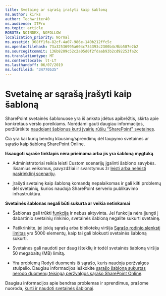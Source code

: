 ```yaml
---
title: Svetainę ar sąrašą įrašyti kaip šabloną
ms.author: kirks
author: Techwriter40
ms.audience: ITPro
ms.topic: article
ROBOTS: NOINDEX, NOFOLLOW
localization_priority: Normal
ms.assetid: 368ff1fa-82cf-4a07-986e-140b212ffc5c
ms.openlocfilehash: 73a32536995a604c734393c2300b4c9bb507e2b2
ms.sourcegitcommit: 136b8209c52c2a05d0f2fdaab93b2cd92253fa2c
ms.translationtype: MT
ms.contentlocale: lt-LT
ms.lasthandoff: 06/07/2019
ms.locfileid: "34770535"
---
```

# <a name="save-site-or-list-as-a-template"></a>Svetainę ar sąrašą įrašyti kaip šabloną

SharePoint svetainės šablonuose yra iš anksto įdėtus apibrėžtis, skirta apie konkretaus verslo poreikiams. Norėdami gauti daugiau informacijos, peržiūrėkite [naudojant šablonus kurti įvairių rūšių "SharePoint" svetaines](https://support.office.com/article/using-templates-to-create-different-kinds-of-sharepoint-sites-449eccec-ff99-4cf3-b62e-dcfee37e8da4).

Čia yra kai kurių bendrų klausimų/sprendimų dėl taupymo svetainės ar sąrašo kaip šabloną SharePoint Online.

**Išsaugoti sąraše tinklapis nėra prieinama arba jis yra šabloną mygtuką**. 

- Administratoriai reikia leisti Custom scenarijų įgalinti šablono savybės. Išsamius veiksmus, pavyzdžiai ir svarstymus žr [leisti arba neleisti pasirinktinį scenarijų](https://docs.microsoft.com/sharepoint/allow-or-prevent-custom-script).


- Įrašyti svetainę kaip šabloną komandą nepalaikomas ir gali kilti problemų dėl svetainių, kurios naudoja SharePoint serverio publikavimo infrastruktūra.


**Svetainės šablonas negali būti sukurta ar veikia netinkamai**

- Šablonas gali trūkti [funkciją](https://social.technet.microsoft.com/wiki/contents/articles/14423.sharepoint-2013-existing-features-guid.aspx) ir nebus aktyvinta. Jei funkcija nėra įjungti į dabartinio svetainių rinkinio, svetainės šabloną negalite sukurti svetainę.


- Patikrinkite, jei jokių sąrašų arba bibliotekų viršija [Sąrašo rodinio slenkstį limitas](https://support.office.com/article/Manage-large-lists-and-libraries-in-SharePoint-B8588DAE-9387-48C2-9248-C24122F07C59) yra 5000 elementų, kaip tai gali blokuoti svetainės šabloną sukurti.


- Svetainės gali naudoti per daug išteklių ir todėl svetainės šabloną viršija 50 megabaitų (MB) limitą.


- Yra problemų Rodyti duomenis iš sąrašo, kuris naudoja peržvalgos stulpelio. Daugiau informacijos ieškokite [sąrašo šabloną sukurtas nerodo duomenų teisingą peržvalgos sąrašo SharePoint Online](https://support.office.com/article/template-generated-list-doesn-t-display-correct-data-for-a-column-in-sharepoint-online-20430b62-e40c-4f6f-8889-aa24e80d605a).


Daugiau informacijos apie bendras problemas ir sprendimus, prašome nuoroda, [kurti ir naudoti svetainės šablonai](https://support.office.com/article/Create-and-use-site-templates-60371B0F-00E0-4C49-A844-34759EBDD989).

